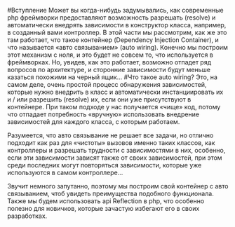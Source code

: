 #Вступление
Может вы когда-нибудь задумывались, как современные php фреймворки предоставляют возможность разрешать (resolve) и автоматически внедрять зависимости в конструктор класса, например, в созданный вами контроллер. В этой части мы рассмотрим, как же это там работает, что такое контейнер (Dependency Injection Container), и что называется «авто связыванием» (auto wiring). Конечно мы построим этот механизм с ноля, и это будет не совсем то, что используется в фреймворках. Но, увидев, как это работает, возможно отпадет ряд вопросов по архитектуре, и сторонние зависимости будут меньше казаться похожими на черный ящик… 
#Что такое auto wiring?
Это, на самом деле, очень простой процесс обнаружения зависимостей, которые нужно внедрить в класс и автоматически инстанциировать их и / или разрешить (resolve) их, если они уже присутствуют в контейнере. При таком подходе у нас получается «чище» код, потому что отпадает потребность «вручную» использовать внедрение зависимостей для каждого класса, с которым работаем.

Разумеется, что авто связывание не решает все задачи, но отлично подходит как раз для «чистоты» вызовов именно таких классов, как контроллеры и разрешать трудности с зависимостями в них, особенно, если эти зависимости зависят также от своих зависимостей, при этом среди последних могут повторяться зависимости, которые уже используются в самом контроллере…

Звучит немного запутанно, поэтому мы построим свой контейнер с авто связыванием, чтоб увидеть преимущества подобного функционала. Также мы будем использовать api Reflection в php, что особенно полезно для новичков, которые зачастую избегают его в своих разработках.

